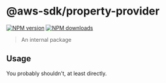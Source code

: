 # @aws-sdk/property-provider

[![NPM version](https://img.shields.io/npm/v/@aws-sdk/property-provider/latest.svg)](https://www.npmjs.com/package/@aws-sdk/property-provider)
[![NPM downloads](https://img.shields.io/npm/dm/@aws-sdk/property-provider.svg)](https://www.npmjs.com/package/@aws-sdk/property-provider)

> An internal package

## Usage

You probably shouldn't, at least directly.
